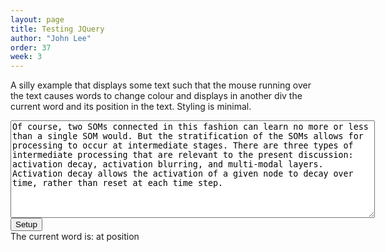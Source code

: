 ```yaml
---
layout: page
title: Testing JQuery
author: "John Lee"
order: 37
week: 3
---
```


A silly example that displays some text such that the mouse running over the text causes words to change colour and displays in another div the current word and its position in the text. Styling is minimal.

<div id="maindiv">
<!-- Textarea containing arbitrary text; the user can paste something else into this textarea if they want -->
<textarea rows="10" cols="70" id="wordarea">
Of course, two SOMs connected in this fashion can learn no more or less than a single SOM would. But the stratification of the SOMs allows for processing to occur at intermediate stages. There are three types of intermediate processing that are relevant to the present discussion: activation decay, activation blurring, and multi-modal layers. Activation decay allows the activation of a given node to decay over time, rather than reset at each time step.
</textarea>
<br />
<input type=button onclick="setupWords()" value="Setup">  <!-- Button that will call setupWords() when clicked -->
</div>
<!-- div that will be hidden except when the mouse is over a word in the text -->
<div id="div2">The current word is: <span id="wddiv"></span> at position <span id="posdiv"></span></div>

<script>

function setupWords() {
    let words = $("#wordarea").val();  // Gets the value (text content) of the textarea

    // Here we split the string of words up into an array of individual words
    let wordsArray = words.split(" ");

    // Throw away the words, because we're going to rebuild this string with some added HTML
    words = "";

    // Loop through the array of words ...
    for (let i = 0; i < wordsArray.length; i++) {
        // put span tag around each word, including a unique id and class 'word'
        wordsArray[i] = "<span class='word' id='wd" + i + "'>" + wordsArray[i] + "</span>";
        // and now stick these back together into a single string again
        words = words + wordsArray[i] + " ";
    }

    // Show the resulting HTML string on the error console, just as a diagnostic
    console.log("words is ", words);


    // Note this is exactly equivalent to:  document.getElementById("maindiv").innerHTML=words;
    $("#maindiv").html(words);

    setupjQ();
}

function setupjQ() {
    $(".word").mouseenter(function () {  // what to do if the mouse enters one of the span elements (class is word)
        $(this).css("color", "red");    // turn this element, that the mouse has entered, red
        $("#wddiv").html($(this).html());  // put the innerHTML of this element (a word) into wddiv
        // Get the id attribute of this element (e.g. "wd27"), take off the first two characters ("wd"),
        // then put the remainder (e.g. "27") into the innerHTML of posdiv
        $("#posdiv").html($(this).attr("id").substring(2));
        $("#div2").show();    // show div2 element
    });

    $(".word").mouseleave(function () {  // what to do when the mouse leaves the span element
        $(this).css("color", "blue");
        $("#div2").hide();
    });
}

$(document).ready(function () {
    $("#div2").hide();    // hide div2 element as soon as document is ready (on page load)
});

</script>
